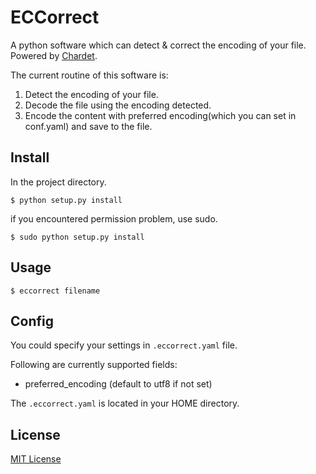 # ECCorrect
A python software which can detect &amp; correct the encoding of your file. Powered  by [Chardet](https://github.com/chardet/chardet).

The current routine of this software is:

1. Detect the encoding of your file.
2. Decode the file using the encoding detected.
3. Encode the content with preferred encoding(which you can set in conf.yaml) and save to the file.


## Install



In the project directory.

	$ python setup.py install
	
if you encountered permission problem, use sudo.

	$ sudo python setup.py install

## Usage

	$ eccorrect filename
	
## Config

You could specify your settings in `.eccorrect.yaml` file.

Following are currently supported fields:

* preferred_encoding (default to utf8 if not set)

The `.eccorrect.yaml` is located in your HOME directory.	

## License
[MIT License](https://github.com/LathamZ/ECCorrect/blob/master/LICENSE)

